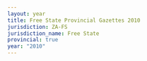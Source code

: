 ```yaml
---
layout: year
title: Free State Provincial Gazettes 2010
jurisdiction: ZA-FS
jurisdiction_name: Free State
provincial: true
year: "2010"
---
```

